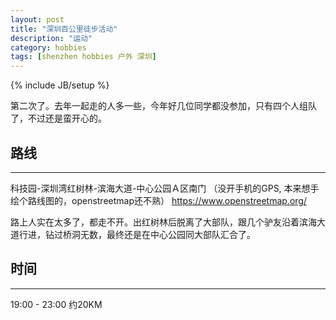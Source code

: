 ```yaml
---
layout: post
title: "深圳百公里徒步活动"
description: "运动"
category: hobbies
tags: [shenzhen hobbies 户外 深圳]
---
```

{% include JB/setup %}


第二次了。去年一起走的人多一些，今年好几位同学都没参加，只有四个人组队了，不过还是蛮开心的。


路线
------
------
科技园-深圳湾红树林-滨海大道-中心公园Ａ区南门
（没开手机的GPS, 本来想手绘个路线图的，openstreetmap还不熟）
https://www.openstreetmap.org/

路上人实在太多了，都走不开。出红树林后脱离了大部队，跟几个驴友沿着滨海大道行进，钻过桥洞无数，最终还是在中心公园同大部队汇合了。

时间
------
------
19:00 - 23:00
约20KM






